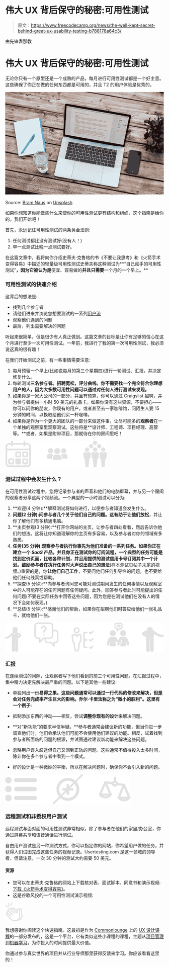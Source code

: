 # 伟大 UX 背后保守的秘密:可用性测试

> 原文：<https://www.freecodecamp.org/news/the-well-kept-secret-behind-great-ux-usability-testing-b788178a64c3/>

由先锋耆那教

# 伟大 UX 背后保守的秘密:可用性测试

无论你只有一个原型还是一个成熟的产品，每月进行可用性测试都是一个好主意。这些确保了你正在做的任何东西都是可用的，并且 T2 的用户体验是优秀的。

![0*UWxJWKKNLXR5c1cm](img/dce79f2743bec71a33d110f31457c0bc.png)

Source: [Bram Naus](https://unsplash.com/@bramnaus?utm_source=medium&utm_medium=referral) on [Unsplash](https://unsplash.com?utm_source=medium&utm_medium=referral)

如果你想知道你能做些什么来使你的可用性测试更有结构和组织，这个指南是给你的。我们开始吧！

首先，永远记住可用性测试的两条黄金法则:

1.  任何测试都比没有测试好(没有人！)
2.  早一点测试比晚一点测试要好。

在这篇文章中，我将向你介绍史蒂夫·克鲁格的书《不要让我思考》和《火箭手术变得容易》中描述的轻量级可用性测试史蒂夫称这种测试为**“自己动手的可用性测试”**，因为它被认为是**便宜、容易做的**并且只需要**一个月的一个早上。**

### 可用性测试的快速介绍

这背后的想法是:

*   找到几个参与者
*   请他们进来并浏览您想要测试的一系列[用户流](https://www.commonlounge.com/discussion/a916ed5af1354c8eb26ce23b3fcc9076)
*   观察他们遇到的问题
*   最后，列出需要解决的问题

听起来很简单，但是很少有人真正做到。这篇文章的目标是让你有足够的信心在这个月进行至少一次可用性测试。一年前，我进行了我的第一次可用性测试，我必须说这真的很有趣！

在我们开始测试之前，有一些事情需要注意:

1.  每月预留一个早上(比如说每月的第三个星期四)进行一轮测试、汇报，并决定修复什么。
2.  每轮测试**三名参与者。招聘宽松，评分曲线。你不需要找一个完全符合你理想用户的人，因为大多数可用性问题可以通过对任何人进行测试来发现。**
3.  如果你是一家大公司的一部分，并且有预算，你可以通过 Craigslist 招聘，并为参与者提供一小时 50 美元的礼品卡。如果你没有这些资源，不要担心——你可以问你的朋友，你现有的用户，或者甚至去一家咖啡馆，问陌生人要 15 分钟的时间，以换取给他们买一杯咖啡。
4.  如果你是作为一个更大的团队的一部分来做这件事，让尽可能多的**观察者**在一个单独的观察室里观察测试。这些将是**设计师、工程师、项目经理、高管等。**或者，如果是附带项目，那就待在你的房间里吧！

![1*sYdUkdb7BAO763nWWdu6BQ](img/95fb7711aa8ca62fc85d9e498f3c9453.png)

### 测试过程中会发生什么？

在可用性测试过程中，您将记录参与者的声音和他们的电脑屏幕，并与另一个房间的观察者分享这两个视频流。一个典型的一小时测试可以分为:

1.  **欢迎(4 分钟):**解释测试将如何进行，以便参与者知道会发生什么。
2.  **问题(2 分钟):**问参与者几个关于他们自己的问题。这有助于让他们**放松**，并让你了解他们有多精通电脑。
3.  **主页参观(3 分钟):**打开你网站的主页，让参与者四处看看，然后告诉你他们的想法。这将让你知道理解你的主页有多容易，以及参与者对你的领域有多熟悉。
4.  **任务(35 分钟):**观察参与者执行你事先为他们准备的一系列任务。如果你正在建立一个 *SaaS* 产品，并且你正在测试你的订阅流程，一个典型的任务可能是找到定价页面，比较各种计划，并且用提供的测试信用卡号订阅其中一个计划。鼓励参与者在执行任务时**大声说出自己的想法**(样本测试见帖子末尾的视频。)重要的是，你**让他们自己工作**，不要问他们任何引导性的问题，也不要给他们任何线索或帮助。
5.  **探查(5 分钟):**向参与者询问您可能对测试期间发生的任何事情以及观察室中的人可能存在的任何问题有任何疑问。此外，回答参与者此时可能提出的任何问题(不要在实际任务中回答这些问题，因为您是在测试他们在没有人的情况下会如何表现。)
6.  **总结(5 分钟):**感谢他们的帮助，如果你在招聘他们时答应给他们一张礼品卡，就给他们一张。

![1*z_t6jNiOwymdTGLR29HAfQ](img/6492b635440cae3b4a2d696248ade012.png)

### 汇报

在连续测试的间隙，让观察者写下他们看到的前三个可用性问题。在汇报过程中，集中精力决定先解决最严重的问题。以下是其他一些建议:

*   单独列出一份**易得之果。这些问题通常可以通过一行代码的修改来解决，但是会对任务完成率产生巨大的影响。乔尔·卡里法称之为“微小的胜利”。这里有一个例子:**

*   抵制添加东西的冲动——相反，尝试**调整你现有的设计**来解决问题。
*   **对“新功能”的要求半信半疑。**参与者通常会建议新的功能，但当你进一步调查他们时，他们会承认他们可能不会使用他们建议的功能。相反，试着找到参与者所面临的问题的根源，并试图通过建议新功能来解决这些问题。
*   忽略用户误入歧途但自己又回到正轨的问题。这些通常不值得投入太多时间，除非你在多个参与者中看到一个模式。
*   好的设计是一种微妙的平衡，所以在解决问题时，确保你不会引入新的问题。

![1*onx4Tp1cicvMdFEnM5R4ZA](img/1be911a9fae20a25a81825000c8cdc4b.png)

### 远程测试和非授权用户测试

远程测试与面对面的可用性测试非常相似，除了参与者在他们的家里/办公室，你通过屏幕共享和语音通话进行测试。

自由用户测试是另一种测试方式，你可以指定你的网站，你希望用户做的任务，并获得人们试图完成这些任务的视频记录。Usertesting.com 是这一领域的领导者，但请注意，一次 30 分钟的测试大约需要 50 美元。

#### 资源

*   您可以在史蒂夫·克鲁格的网站上下载核对表、面试脚本、同意书和演示视频:[下载《火箭手术变得容易》](http://www.sensible.com/downloads-rsme.html)。
*   这是谷歌风投的一个可用性测试演示视频:

![1*ruhxAGfqK_ov0ZC_S7_pVw](img/d65c97fc4d92bc4eb123fb84c1220876.png)

我想感谢你阅读这个快速指南。这最初是作为 [Commonlounge](https://www.commonlounge.com/) 上的 [UX 设计课程](https://www.commonlounge.com/discussion/d8c1c96e92024adf9f496fe41dcaad1a)的一部分发布的，这是一个平台，它有类似这些小课程的课程，主题从[项目管理](https://www.commonlounge.com/discussion/1013c511951f4c47a803c32c4e1ae0f2)到[机器学习](https://www.commonlounge.com/discussion/35ccdb70826e434a876d612504297232)，为你投入的时间提供最大价值。

你通过参与真实世界的项目并从行业导师那里获得反馈来学习。你应该看看这里的！